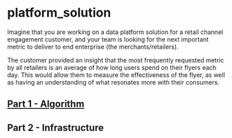 # platform_solution
Imagine that you are working on a data platform solution for a retail channel engagement customer, and your team is looking for the next important metric to deliver to end enterprise (the merchants/retailers). 

The customer provided an insight that the most frequently requested metric by all retailers is an average of how long users spend on their flyers each day. This would allow them to measure the effectiveness of the flyer, as well as having an understanding of what resonates more with their consumers.

## [Part 1 - Algorithm](https://github.com/limavi2015/platform_solution/tree/main/first_part#readme)

## Part 2 - Infrastructure
